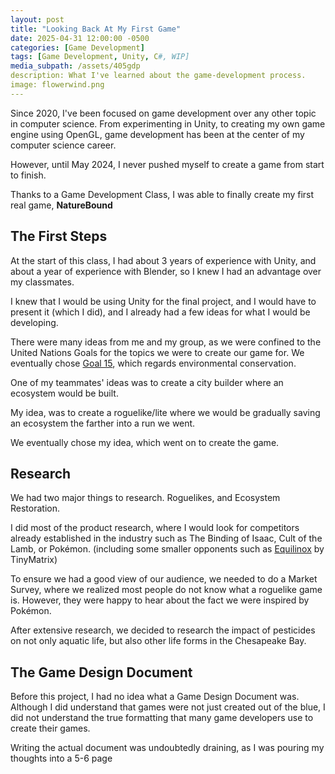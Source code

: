 ```yaml
---
layout: post
title: "Looking Back At My First Game"
date: 2025-04-31 12:00:00 -0500
categories: [Game Development]
tags: [Game Development, Unity, C#, WIP]
media_subpath: /assets/405gdp
description: What I've learned about the game-development process.
image: flowerwind.png
---
```


Since 2020, I've been focused on game development over any other topic in computer science. From experimenting in Unity, to creating my own game engine using OpenGL, game development has been at the center of my computer science career.

However, until May 2024, I never pushed myself to create a game from start to finish.

Thanks to a Game Development Class, I was able to finally create my first real game, **NatureBound**

## The First Steps

At the start of this class, I had about 3 years of experience with Unity, and about a year of experience with Blender, so I knew I had an advantage over my classmates.

I knew that I would be using Unity for the final project, and I would have to present it (which I did), and I already had a few ideas for what I would be developing.

There were many ideas from me and my group, as we were confined to the United Nations Goals for the topics we were to create our game for. We eventually chose [Goal 15](https://sdgs.un.org/goals/goal15), which regards environmental conservation.

One of my teammates' ideas was to create a city builder where an ecosystem would be built.

My idea, was to create a roguelike/lite where we would be gradually saving an ecosystem the farther into a run we went.

We eventually chose my idea, which went on to create the game.

## Research

We had two major things to research. Roguelikes, and Ecosystem Restoration.

I did most of the product research, where I would look for competitors already established in the industry such as The Binding of Isaac, Cult of the Lamb, or Pokémon. (including some smaller opponents such as [Equilinox](https://equilinox.com) by TinyMatrix)

To ensure we had a good view of our audience, we needed to do a Market Survey, where we realized most people do not know what a roguelike game is. However, they were happy to hear about the fact we were inspired by Pokémon.

After extensive research, we decided to research the impact of pesticides on not only aquatic life, but also other life forms in the Chesapeake Bay.

## The Game Design Document

Before this project, I had no idea what a Game Design Document was. Although I did understand that games were not just created out of the blue, I did not understand the true formatting that many game developers use to create their games.

Writing the actual document was undoubtedly draining, as I was pouring my thoughts into a 5-6 page 